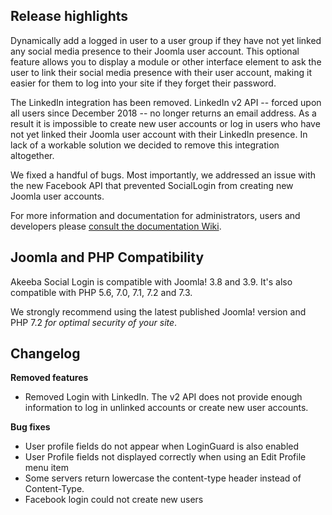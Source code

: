 ## Release highlights
 
Dynamically add a logged in user to a user group if they have not yet linked any social media presence to their Joomla 
user account. This optional feature allows you to display a module or other interface element to ask the user to link
their social media presence with their user account, making it easier for them to log into your site if they forget
their password.

The LinkedIn integration has been removed. LinkedIn v2 API -- forced upon all users since December 2018 -- no longer
returns an email address. As a result it is impossible to create new user accounts or log in users who have not yet
linked their Joomla user account with their LinkedIn presence. In lack of a workable solution we decided to remove this
integration altogether.

We fixed a handful of bugs. Most importantly, we addressed an issue with the new Facebook API that prevented SocialLogin
from creating new Joomla user accounts.
 
For more information and documentation for administrators, users and developers please [consult the documentation Wiki](https://github.com/akeeba/sociallogin/wiki).
 
## Joomla and PHP Compatibility

Akeeba Social Login is compatible with Joomla! 3.8 and 3.9. It's also compatible with PHP 5.6, 7.0, 7.1, 7.2 and 7.3.

We strongly recommend using the latest published Joomla! version and PHP 7.2 _for optimal security of your site_.

## Changelog

**Removed features**

* Removed Login with LinkedIn. The v2 API does not provide enough information to log in unlinked accounts or create new user accounts.

**Bug fixes**

* User profile fields do not appear when LoginGuard is also enabled
* User Profile fields not displayed correctly when using an Edit Profile menu item
* Some servers return lowercase the content-type header instead of Content-Type.
* Facebook login could not create new users
